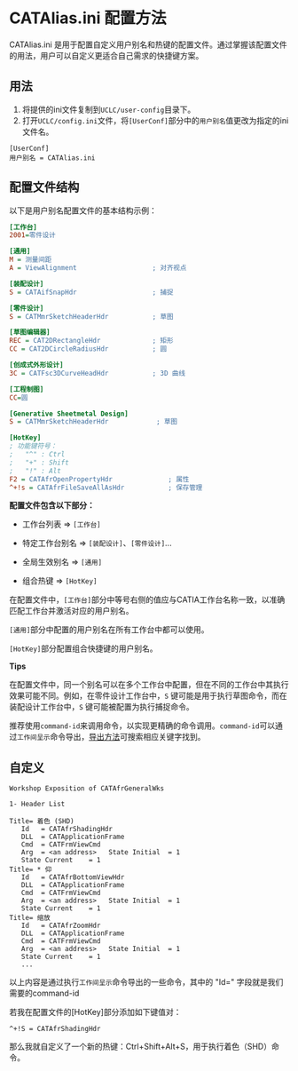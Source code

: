 

# CATAlias.ini 配置方法

CATAlias.ini 是用于配置自定义用户别名和热键的配置文件。通过掌握该配置文件的用法，用户可以自定义更适合自己需求的快捷键方案。

## 用法

1. 将提供的ini文件复制到`UCLC/user-config`目录下。
2. 打开`UCLC/config.ini`文件，将`[UserConf]`部分中的`用户别名`值更改为指定的ini文件名。
```
[UserConf]
用户别名 = CATAlias.ini  
```



## 配置文件结构

以下是用户别名配置文件的基本结构示例：

```ini
[工作台]
2001=零件设计

[通用]
M = 测量间距
A = ViewAlignment                   ; 对齐视点

[装配设计]
S = CATAifSnapHdr                   ; 捕捉

[零件设计]
S = CATMmrSketchHeaderHdr           ; 草图

[草图编辑器]
REC = CAT2DRectangleHdr             ; 矩形
CC = CAT2DCircleRadiusHdr           ; 圆

[创成式外形设计]
3C = CATFsc3DCurveHeadHdr           ; 3D 曲线

[工程制图]
CC=圆

[Generative Sheetmetal Design]
S = CATMmrSketchHeaderHdr            ; 草图

[HotKey]
; 功能键符号：
;   "^" : Ctrl
;   "+" : Shift
;   "!" : Alt
F2 = CATAfrOpenPropertyHdr              ; 属性
^+!s = CATAfrFileSaveAllAsHdr           ; 保存管理
```

**配置文件包含以下部分：**

- 工作台列表 => `[工作台]`

- 特定工作台别名  => `[装配设计]`、`[零件设计]`...

- 全局生效别名 => `[通用]`

- 组合热键 => `[HotKey]`

  

在配置文件中，`[工作台]`部分中等号右侧的值应与CATIA工作台名称一致，以准确匹配工作台并激活对应的用户别名。

`[通用]`部分中配置的用户别名在所有工作台中都可以使用。

`[HotKey]`部分配置组合快捷键的用户别名。

**Tips**

在配置文件中，同一个别名可以在多个工作台中配置，但在不同的工作台中其执行效果可能不同。例如，在零件设计工作台中，`S` 键可能是用于执行草图命令，而在装配设计工作台中，`S` 键可能被配置为执行捕捉命令。

推荐使用`command-id`来调用命令，以实现更精确的命令调用。`command-id`可以通过`工作间呈示`命令导出，[导出方法](https://zhuanlan.zhihu.com/p/367522408)可搜索相应关键字找到。



## 自定义

```
Workshop Exposition of CATAfrGeneralWks 

1- Header List 

Title= 着色 (SHD)
   Id 	= CATAfrShadingHdr
   DLL 	= CATApplicationFrame
   Cmd 	= CATFrmViewCmd
   Arg 	= <an address>   State Initial	= 1
   State Current	= 1
Title= * 仰
   Id 	= CATAfrBottomViewHdr
   DLL 	= CATApplicationFrame
   Cmd 	= CATFrmViewCmd
   Arg 	= <an address>   State Initial	= 1
   State Current	= 1
Title= 缩放
   Id 	= CATAfrZoomHdr
   DLL 	= CATApplicationFrame
   Cmd 	= CATFrmViewCmd
   Arg 	= <an address>   State Initial	= 1
   State Current	= 1
   ...
```

以上内容是通过执行`工作间呈示`命令导出的一些命令，其中的 "Id=" 字段就是我们需要的command-id

若我在配置文件的[HotKey]部分添加如下键值对：

```
^+!S = CATAfrShadingHdr
```

那么我就自定义了一个新的热键：Ctrl+Shift+Alt+S，用于执行着色（SHD）命令。